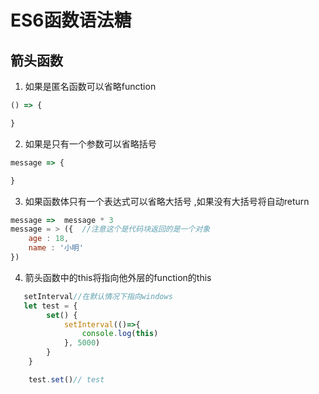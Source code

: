 # ES6函数语法糖
## 箭头函数
1. 如果是匿名函数可以省略function
``` javascript
() => {

}
```
2. 如果是只有一个参数可以省略括号
``` javascript
message => {

}
```

3. 如果函数体只有一个表达式可以省略大括号 ,如果没有大括号将自动return

``` javascript
message =>  message * 3 
message = > ({  //注意这个是代码块返回的是一个对象
    age : 18,
    name : '小明'
})
```

4. 箭头函数中的this将指向他外层的function的this
``` javascript
   setInterval//在默认情况下指向windows
   let test = {
        set() {
            setInterval(()=>{
                console.log(this)
            }, 5000)
        }
    }

    test.set()// test
```
